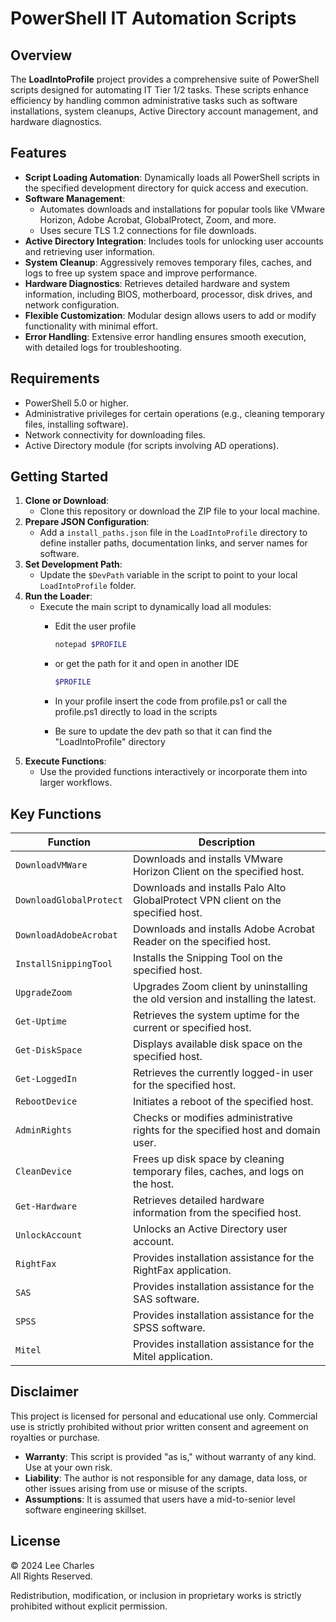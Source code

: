 # PowerShell IT Automation Scripts

## Overview

The **LoadIntoProfile** project provides a comprehensive suite of PowerShell scripts designed for automating IT Tier 1/2 tasks. These scripts enhance efficiency by handling common administrative tasks such as software installations, system cleanups, Active Directory account management, and hardware diagnostics.

## Features

- **Script Loading Automation**: Dynamically loads all PowerShell scripts in the specified development directory for quick access and execution.
- **Software Management**:
  - Automates downloads and installations for popular tools like VMware Horizon, Adobe Acrobat, GlobalProtect, Zoom, and more.
  - Uses secure TLS 1.2 connections for file downloads.
- **Active Directory Integration**: Includes tools for unlocking user accounts and retrieving user information.
- **System Cleanup**: Aggressively removes temporary files, caches, and logs to free up system space and improve performance.
- **Hardware Diagnostics**: Retrieves detailed hardware and system information, including BIOS, motherboard, processor, disk drives, and network configuration.
- **Flexible Customization**: Modular design allows users to add or modify functionality with minimal effort.
- **Error Handling**: Extensive error handling ensures smooth execution, with detailed logs for troubleshooting.

## Requirements

- PowerShell 5.0 or higher.
- Administrative privileges for certain operations (e.g., cleaning temporary files, installing software).
- Network connectivity for downloading files.
- Active Directory module (for scripts involving AD operations).

## Getting Started

1. **Clone or Download**: 
   - Clone this repository or download the ZIP file to your local machine.
2. **Prepare JSON Configuration**:
   - Add a `install_paths.json` file in the `LoadIntoProfile` directory to define installer paths, documentation links, and server names for software.
3. **Set Development Path**:
   - Update the `$DevPath` variable in the script to point to your local `LoadIntoProfile` folder.
4. **Run the Loader**:
   - Execute the main script to dynamically load all modules:
     - Edit the user profile
       ```powershell
       notepad $PROFILE
       ```
     - or get the path for it and open in another IDE
       ```powershell
       $PROFILE
       ```
          
     
     - In your profile insert the code from profile.ps1 or call the profile.ps1 directly to load in the scripts
     - Be sure to update the dev path so that it can find the "LoadIntoProfile" directory
5. **Execute Functions**:
   - Use the provided functions interactively or incorporate them into larger workflows.

## Key Functions

| **Function**          | **Description**                                                                 |
|------------------------|---------------------------------------------------------------------------------|
| `DownloadVMWare`      | Downloads and installs VMware Horizon Client on the specified host.             |
| `DownloadGlobalProtect` | Downloads and installs Palo Alto GlobalProtect VPN client on the specified host. |
| `DownloadAdobeAcrobat` | Downloads and installs Adobe Acrobat Reader on the specified host.             |
| `InstallSnippingTool`  | Installs the Snipping Tool on the specified host.                              |
| `UpgradeZoom`         | Upgrades Zoom client by uninstalling the old version and installing the latest. |
| `Get-Uptime`          | Retrieves the system uptime for the current or specified host.                 |
| `Get-DiskSpace`       | Displays available disk space on the specified host.                           |
| `Get-LoggedIn`        | Retrieves the currently logged-in user for the specified host.                 |
| `RebootDevice`        | Initiates a reboot of the specified host.                                       |
| `AdminRights`         | Checks or modifies administrative rights for the specified host and domain user.|
| `CleanDevice`         | Frees up disk space by cleaning temporary files, caches, and logs on the host. |
| `Get-Hardware`        | Retrieves detailed hardware information from the specified host.               |
| `UnlockAccount`       | Unlocks an Active Directory user account.                                       |
| `RightFax`            | Provides installation assistance for the RightFax application.                 |
| `SAS`                 | Provides installation assistance for the SAS software.                         |
| `SPSS`                | Provides installation assistance for the SPSS software.                        |
| `Mitel`               | Provides installation assistance for the Mitel application.                    |

## Disclaimer

This project is licensed for personal and educational use only. Commercial use is strictly prohibited without prior written consent and agreement on royalties or purchase.

- **Warranty**: This script is provided "as is," without warranty of any kind. Use at your own risk.
- **Liability**: The author is not responsible for any damage, data loss, or other issues arising from use or misuse of the scripts.
- **Assumptions**: It is assumed that users have a mid-to-senior level software engineering skillset.

## License

© 2024 Lee Charles  
All Rights Reserved.  

Redistribution, modification, or inclusion in proprietary works is strictly prohibited without explicit permission.